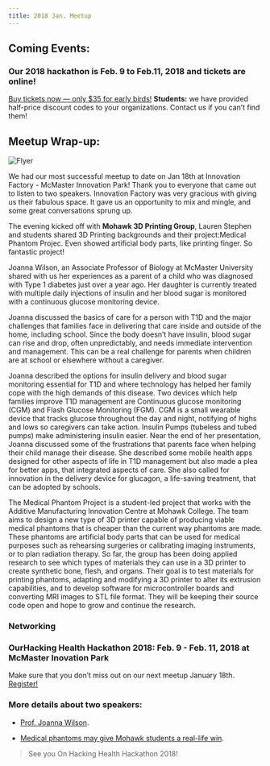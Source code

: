 ```yaml
---
title: 2018 Jan. Meetup
---
```

## Coming Events:
### Our 2018 hackathon is Feb. 9 to Feb.11, 2018 and tickets are online!

[Buy tickets now — only $35 for early birds!](https://www.eventbrite.ca/e/hacking-health-hamilton-hackthon-2018-tickets-41130549581) 
**Students:** we have provided half-price discount codes to your organizations. Contact us if you can’t find them!

## Meetup Wrap-up:

![Flyer](/newsletter/img/meetup/2018jan/img-flyer.png "Flyer")

We had our most successful meetup to date on Jan 18th at Innovation Factory - McMaster Innovation Park! Thank you to everyone that came out to listen to two speakers. Innovation Factory was very gracious with giving us their fabulous space. It gave us an opportunity to mix and mingle, and some great conversations sprung up. 

The evening kicked off with **Mohawk 3D Printing Group**, Lauren Stephen and students shared 3D Printing backgrounds and their project:Medical Phantom Projec. Even showed artificial body parts, like printing finger. So fantastic project!



Joanna Wilson, an Associate Professor of Biology at McMaster University shared with us her experiences as a parent of a child who was diagnosed with Type 1 diabetes just over a year ago. Her daughter is currently treated with multiple daily injections of  insulin and her blood sugar is monitored with a continuous glucose monitoring device.

Joanna discussed the basics of care for a person with T1D and the major challenges that families face in delivering that care inside and outside of the home, including school. Since the body doesn’t have insulin, blood sugar can rise and drop, often unpredictably, and needs immediate intervention and management. This can be a real challenge for parents when children are at school or elsewhere without a caregiver.

Joanna described the options for insulin delivery and blood sugar monitoring essential for T1D and where technology has helped her family cope with the high demands of this disease. Two devices which help families improve T1D management are Continuous glucose monitoring (CGM) and Flash Glucose Monitoring (FGM). CGM is a small wearable device that tracks glucose throughout the day and night, notifying of highs and lows so caregivers can take action. Insulin Pumps (tubeless and tubed pumps) make administering insulin easier. Near the end of her presentation, Joanna  discussed some of the frustrations that parents face when helping their child manage their disease. She described some mobile health apps designed for other aspects of life in T1D management but also made a plea for better apps, that integrated aspects of care. She also called for innovation in the delivery device for glucagon, a life-saving treatment,  that can be adopted by schools.


The Medical Phantom Project is a  student-led project that works with the Additive Manufacturing Innovation Centre at Mohawk College. The team aims to design a new type of 3D printer capable of producing viable medical phantoms that is cheaper than the current way phantoms are made. These phantoms are artificial body parts that can be used for medical purposes such as rehearsing surgeries or calibrating imaging instruments, or to plan radiation therapy. So far, the group has been doing applied research to see which types of materials they can use in a 3D printer to create synthetic bone, flesh, and organs. Their goal is to test materials for printing phantoms, adapting and modifying a 3D printer to alter its extrusion capabilities, and to develop software for microcontroller boards and converting MRI images to STL file format. They will be keeping their source code open and hope to grow and continue the research.  


 

### Networking



### OurHacking Health Hackathon 2018: Feb. 9 - Feb. 11, 2018 at McMaster Inovation Park

Make sure that you don’t miss out on our next meetup January 18th.
[Register!](https://www.eventbrite.ca/e/hacking-health-hamilton-hackathon-2018-tickets-41130549581?aff=ehomecard) 

### More details about two speakers:

- [Prof. Joanna Wilson](http://wilsontoxlab.ca/).

- [Medical phantoms may give Mohawk students a real-life win](https://www.thespec.com/news-story/7587404-medical-phantoms-may-give-mohawk-students-a-real-life-win/).

> See you On Hacking Health Hackathon 2018!